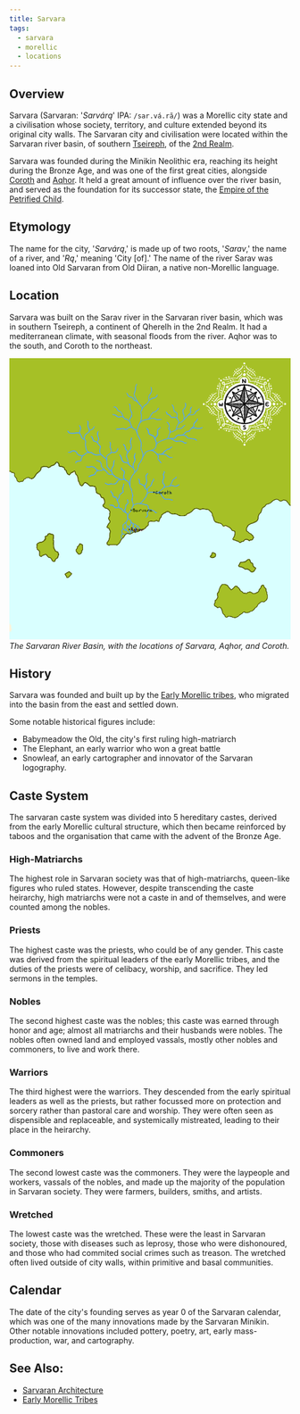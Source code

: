 ```yaml
---
title: Sarvara
tags:
  - sarvara 
  - morellic
  - locations
---
```

## Overview
Sarvara (Sarvaran: '*Sarvárą*' IPA: `/sar.vá.rã/`) was a Morellic city state and a civilisation whose society, territory, and culture extended beyond its original city walls. The Sarvaran city and civilisation were located within the Sarvaran river basin, of southern [Tseireph](lore/tseireph.md), of the [2nd Realm](lore/2nd-realm.md).

Sarvara was founded during the Minikin Neolithic era, reaching its height during the Bronze Age, and was one of the first great cities, alongside [Coroth](groups-and-places/coroth.md) and [Aqhor](groups-and-places/aqhor.md). It held a great amount of influence over the river basin, and served as the foundation for its successor state, the [Empire of the Petrified Child](lore/the-empire-of-the-petrified-child.md).
## Etymology
The name for the city, '*Sarvárą*,' is made up of two roots, '*Sarav*,' the name of a river, and '*Rą*,' meaning 'City \[of].' The name of the river Sarav was loaned into Old Sarvaran from Old Diiran, a native non-Morellic language.
## Location
Sarvara was built on the Sarav river in the Sarvaran river basin, which was in southern Tseireph, a continent of Qherelh in the 2nd Realm. It had a mediterranean climate, with seasonal floods from the river. Aqhor was to the south, and Coroth to the northeast.

![](images/sarvaran-river-basin.png)
*The Sarvaran River Basin, with the locations of Sarvara, Aqhor, and Coroth.*
## History
Sarvara was founded and built up by the [Early Morellic tribes](lore/early-morellic-tribes.md), who migrated into the basin from the east and settled down.

Some notable historical figures include:
- Babymeadow the Old, the city's first ruling high-matriarch
- The Elephant, an early warrior who won a great battle
- Snowleaf, an early cartographer and innovator of the Sarvaran logography.
## Caste System
The sarvaran caste system was divided into 5 hereditary castes, derived from the early Morellic cultural structure, which then became reinforced by taboos and the organisation that came with the advent of the Bronze Age.
### High-Matriarchs
The highest role in Sarvaran society was that of high-matriarchs, queen-like figures who ruled states. However, despite transcending the caste heirarchy, high matriarchs were not a caste in and of themselves, and were counted among the nobles.
### Priests
The highest caste was the priests, who could be of any gender. This caste was derived from the spiritual leaders of the early Morellic tribes, and the duties of the priests were of celibacy, worship, and sacrifice. They led sermons in the temples.
### Nobles
The second highest caste was the nobles; this caste was earned through honor and age; almost all matriarchs and their husbands were nobles. The nobles often owned land and employed vassals, mostly other nobles and commoners, to live and work there.
### Warriors
The third highest were the warriors. They descended from the early spiritual leaders as well as the priests, but rather focussed more on protection and sorcery rather than pastoral care and worship. They were often seen as dispensible and replaceable, and systemically mistreated, leading to their place in the heirarchy.
### Commoners
The second lowest caste was the commoners. They were the laypeople and workers, vassals of the nobles, and made up the majority of the population in Sarvaran society. They were farmers, builders, smiths, and artists.
### Wretched
The lowest caste was the wretched. These were the least in Sarvaran society, those with diseases such as leprosy, those who were dishonoured, and those who had commited social crimes such as treason. The wretched often lived outside of city walls, within primitive and basal communities.
## Calendar
The date of the city's founding serves as year 0 of the Sarvaran calendar, which was one of the many innovations made by the Sarvaran Minikin. Other notable innovations included pottery, poetry, art, early mass-production, war, and cartography.
## See Also:
- [Sarvaran Architecture](lore/sarvaran-architecture.md)
- [Early Morellic Tribes](lore/early-morellic-tribes.md)
